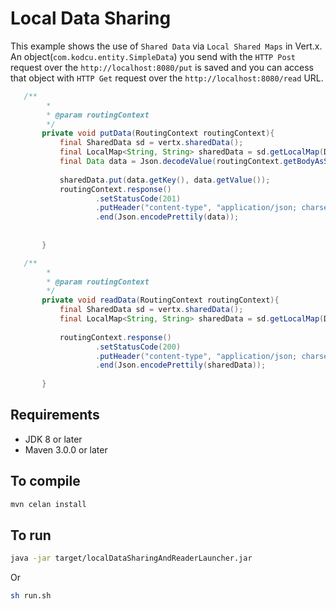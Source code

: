 # Local Data Sharing

This example shows the use of `Shared Data` via `Local Shared Maps` in Vert.x. An object(`com.kodcu.entity.SimpleData`) you send with the `HTTP Post` request over the `http://localhost:8080/put` is saved and you can access that object with `HTTP Get` request over the `http://localhost:8080/read` URL.
                                                 
```java
   /**
        *
        * @param routingContext
        */
       private void putData(RoutingContext routingContext){
           final SharedData sd = vertx.sharedData();
           final LocalMap<String, String> sharedData = sd.getLocalMap(DEFAULT_LOCAL_MAP_NAME);
           final Data data = Json.decodeValue(routingContext.getBodyAsString(), Data.class);
   
           sharedData.put(data.getKey(), data.getValue());
           routingContext.response()
                   .setStatusCode(201)
                   .putHeader("content-type", "application/json; charset=utf-8")
                   .end(Json.encodePrettily(data));
   
   
       }
```

```java
   /**
        *
        * @param routingContext
        */
       private void readData(RoutingContext routingContext){
           final SharedData sd = vertx.sharedData();
           final LocalMap<String, String> sharedData = sd.getLocalMap(DEFAULT_LOCAL_MAP_NAME);
   
           routingContext.response()
                   .setStatusCode(200)
                   .putHeader("content-type", "application/json; charset=utf-8")
                   .end(Json.encodePrettily(sharedData));
   
       }
```

## Requirements
* JDK 8 or later
* Maven 3.0.0 or later

## To compile
```bash
mvn celan install
```

## To run
```bash
java -jar target/localDataSharingAndReaderLauncher.jar
```

Or

```bash
sh run.sh
```